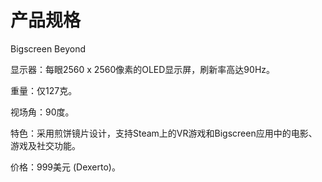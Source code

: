 # 产品规格

Bigscreen Beyond

显示器：每眼2560 x 2560像素的OLED显示屏，刷新率高达90Hz。

重量：仅127克。

视场角：90度。

特色：采用煎饼镜片设计，支持Steam上的VR游戏和Bigscreen应用中的电影、游戏及社交功能。

价格：999美元 (Dexerto)。
